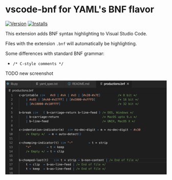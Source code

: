 
# vscode-bnf for YAML's BNF flavor
[![Version](https://vsmarketplacebadge.apphb.com/version/darthwalsh.vscode-bnf.svg)](https://marketplace.visualstudio.com/items?itemName=darthwalsh.vscode-bnf)
[![Installs](https://vsmarketplacebadge.apphb.com/installs/darthwalsh.vscode-bnf.svg)](https://marketplace.visualstudio.com/items?itemName=darthwalsh.vscode-bnf)

This extension adds BNF syntax highlighting to Visual Studio Code.

Files with the extension `.bnf` will automatically be highlighting.

Some differences with standard BNF grammar:

- `/* C-style comments */`

TODO new screenshot

![Syntax Highlighting](screenshot.png)

